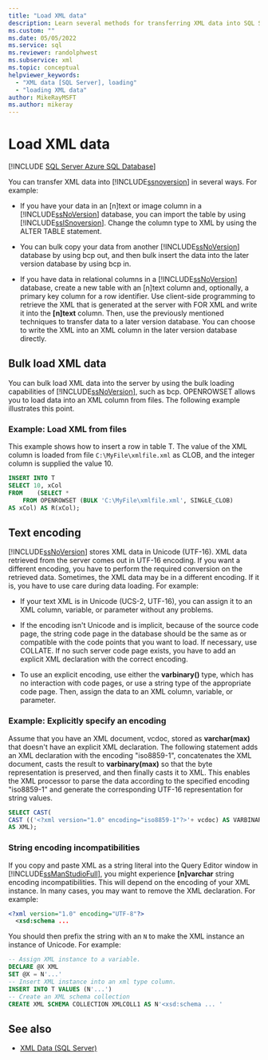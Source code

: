 ```yaml
---
title: "Load XML data"
description: Learn several methods for transferring XML data into SQL Server databases.
ms.custom: ""
ms.date: 05/05/2022
ms.service: sql
ms.reviewer: randolphwest
ms.subservice: xml
ms.topic: conceptual
helpviewer_keywords:
  - "XML data [SQL Server], loading"
  - "loading XML data"
author: MikeRayMSFT
ms.author: mikeray
---
```

# Load XML data

[!INCLUDE [SQL Server Azure SQL Database](../../includes/applies-to-version/sql-asdb.md)]

You can transfer XML data into [!INCLUDE[ssnoversion](../../includes/ssnoversion-md.md)] in several ways. For example:

- If you have your data in an [n]text or image column in a [!INCLUDE[ssNoVersion](../../includes/ssnoversion-md.md)] database, you can import the table by using [!INCLUDE[ssISnoversion](../../includes/ssisnoversion-md.md)]. Change the column type to XML by using the ALTER TABLE statement.

- You can bulk copy your data from another [!INCLUDE[ssNoVersion](../../includes/ssnoversion-md.md)] database by using bcp out, and then bulk insert the data into the later version database by using bcp in.

- If you have data in relational columns in a [!INCLUDE[ssNoVersion](../../includes/ssnoversion-md.md)] database, create a new table with an [n]text column and, optionally, a primary key column for a row identifier. Use client-side programming to retrieve the XML that is generated at the server with FOR XML and write it into the **[n]text** column. Then, use the previously mentioned techniques to transfer data to a later version database. You can choose to write the XML into an XML column in the later version database directly.

## Bulk load XML data

You can bulk load XML data into the server by using the bulk loading capabilities of [!INCLUDE[ssNoVersion](../../includes/ssnoversion-md.md)], such as bcp. OPENROWSET allows you to load data into an XML column from files. The following example illustrates this point.

### Example: Load XML from files

This example shows how to insert a row in table T. The value of the XML column is loaded from file `C:\MyFile\xmlfile.xml` as CLOB, and the integer column is supplied the value 10.

```sql
INSERT INTO T
SELECT 10, xCol
FROM    (SELECT *
    FROM OPENROWSET (BULK 'C:\MyFile\xmlfile.xml', SINGLE_CLOB)
AS xCol) AS R(xCol);
```

## Text encoding

[!INCLUDE[ssNoVersion](../../includes/ssnoversion-md.md)] stores XML data in Unicode (UTF-16). XML data retrieved from the server comes out in UTF-16 encoding. If you want a different encoding, you have to perform the required conversion on the retrieved data. Sometimes, the XML data may be in a different encoding. If it is, you have to use care during data loading. For example:

- If your text XML is in Unicode (UCS-2, UTF-16), you can assign it to an XML column, variable, or parameter  without any problems.

- If the encoding isn't Unicode and is implicit, because of the source code page, the string code page in the database should be the same as or compatible with the code points that you want to load. If necessary, use COLLATE. If no such server code page exists, you have to add an explicit XML declaration with the correct encoding.

- To use an explicit encoding, use either the **varbinary()** type, which has no interaction with code pages, or use a string type of the appropriate code page. Then, assign the data to an XML column, variable, or parameter.

### Example: Explicitly specify an encoding

Assume that you have an XML document, vcdoc, stored as **varchar(max)** that doesn't have an explicit XML declaration. The following statement adds an XML declaration with the encoding "iso8859-1", concatenates the XML document, casts the result to **varbinary(max)** so that the byte representation is preserved, and then finally casts it to XML. This enables the XML processor to parse the data according to the specified encoding "iso8859-1" and generate the corresponding UTF-16 representation for string values.

```sql
SELECT CAST(
CAST (('<?xml version="1.0" encoding="iso8859-1"?>'+ vcdoc) AS VARBINARY (MAX))
AS XML);
```

### String encoding incompatibilities

If you copy and paste XML as a string literal into the Query Editor window in [!INCLUDE[ssManStudioFull](../../includes/ssmanstudiofull-md.md)], you might experience **[n]varchar** string encoding incompatibilities. This will depend on the encoding of your XML instance. In many cases, you may want to remove the XML declaration. For example:

```xml
<?xml version="1.0" encoding="UTF-8"?>
  <xsd:schema ...
```

You should then prefix the string with an `N` to make the XML instance an instance of Unicode. For example:

```sql
-- Assign XML instance to a variable.
DECLARE @X XML
SET @X = N'...'
-- Insert XML instance into an xml type column.
INSERT INTO T VALUES (N'...')
-- Create an XML schema collection
CREATE XML SCHEMA COLLECTION XMLCOLL1 AS N'<xsd:schema ... '
```

## See also

- [XML Data &#40;SQL Server&#41;](../../relational-databases/xml/xml-data-sql-server.md)
